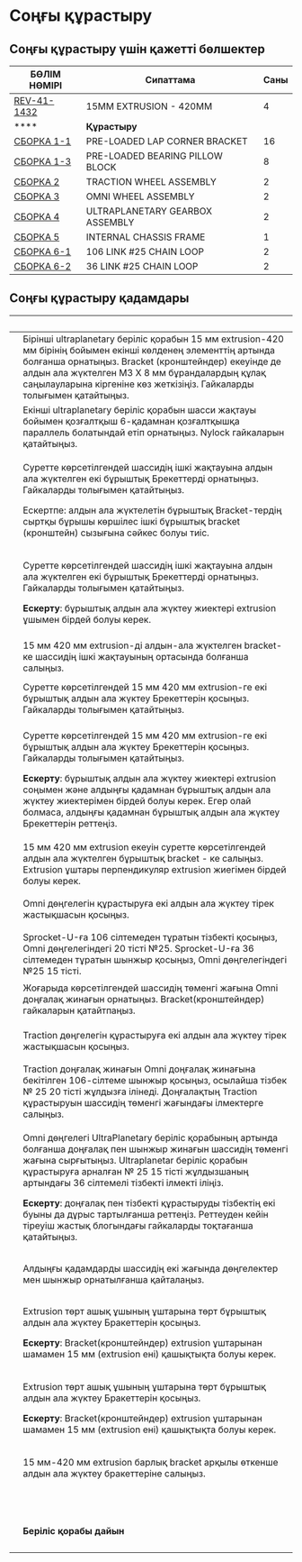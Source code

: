 # Соңғы құрастыру

## Соңғы құрастыру үшін қажетті бөлшектер

| **БӨЛІМ НӨМІРІ**                                        | **Сипаттама**                   | **Саны** |
| ------------------------------------------------------- | ------------------------------- | -------- |
| [REV-41-1432](https://www.revrobotics.com/rev-41-1432/) | 15MM EXTRUSION - 420MM          | 4        |
| ****                                                    | **Құрастыру**                   |          |
| [СБОРКА 1-1](broken-reference)                          | PRE-LOADED LAP CORNER BRACKET   | 16       |
| [СБОРКА 1-3](broken-reference)                          | PRE-LOADED BEARING PILLOW BLOCK | 8        |
| [СБОРКА 2](broken-reference)                            | TRACTION WHEEL ASSEMBLY         | 2        |
| [СБОРКА 3](broken-reference)                            | OMNI WHEEL ASSEMBLY             | 2        |
| [СБОРКА 4](broken-reference)                            | ULTRAPLANETARY GEARBOX ASSEMBLY | 2        |
| [СБОРКА 5](broken-reference)                            | INTERNAL CHASSIS FRAME          | 1        |
| [СБОРКА 6-1](broken-reference)                          | 106 LINK #25 CHAIN LOOP         | 2        |
| [СБОРКА 6-2](broken-reference)                          | 36 LINK #25 CHAIN LOOP          | 2        |

## Соңғы құрастыру қадамдары

| ​                                                                                                                                                                                                                                                                                                                    | ​                                                                                                                                                                                                                                                                                                                                                                                                                                                                     |
| -------------------------------------------------------------------------------------------------------------------------------------------------------------------------------------------------------------------------------------------------------------------------------------------------------------------- | --------------------------------------------------------------------------------------------------------------------------------------------------------------------------------------------------------------------------------------------------------------------------------------------------------------------------------------------------------------------------------------------------------------------------------------------------------------------- |
| <p>​</p><p><img src="https://2589213514-files.gitbook.io/~/files/v0/b/gitbook-legacy-files/o/assets%2F-M5yw0n8IneF5-9ybLjT%2F-MMWAD_BnINYt6Q_-Sk3%2F-MMWJLs6bZI26s9ROSev%2FACD_Add%20Motor%20Assembly%201.svg?alt=media&#x26;token=74d9c836-c6a9-4cac-a93e-26e262bc9cd5" alt="" data-size="original"></p>            | Бірінші ultraplanetary беріліс қорабын 15 мм extrusion-420 мм бірінің бойымен екінші көлденең элементтің артында болғанша орнатыңыз. Bracket (кронштейндер) екеуінде де алдын ала жүктелген M3 X 8 мм бұрандалардың құлақ саңылауларына кіргеніне көз жеткізіңіз. Гайкаларды толығымен қатайтыңыз.                                                                                                                                                                    |
| <p>​</p><p><img src="https://2589213514-files.gitbook.io/~/files/v0/b/gitbook-legacy-files/o/assets%2F-M5yw0n8IneF5-9ybLjT%2F-MMWAD_BnINYt6Q_-Sk3%2F-MMWJSmp5IZyRWa4cfdv%2FACD_Add%20Motor%20Assembly%202.svg?alt=media&#x26;token=1c7f54f9-c826-44f6-b2df-4639405ffdb5" alt="" data-size="original"></p>            | Екінші ultraplanetary беріліс қорабын шасси жақтауы бойымен қозғалтқыш 6-қадамнан қозғалтқышқа параллель болатындай етіп орнатыңыз. Nylock гайкаларын қатайтыңыз.                                                                                                                                                                                                                                                                                                     |
| <p>​</p><p><img src="https://2589213514-files.gitbook.io/~/files/v0/b/gitbook-legacy-files/o/assets%2F-M5yw0n8IneF5-9ybLjT%2F-MMWAD_BnINYt6Q_-Sk3%2F-MMWJih_HHjqctJYLm9N%2FACD_Add%20Lap%20Corner%20Brackets.svg?alt=media&#x26;token=f4b54460-41b4-4bed-8156-38fbb861989c" alt="" data-size="original"></p>         | <p>Суретте көрсетілгендей шассидің ішкі жақтауына алдын ала жүктелген екі бұрыштық Брекеттерді орнатыңыз. Гайкаларды толығымен қатайтыңыз.</p><p>Ескертпе: алдын ала жүктелетін бұрыштық Bracket-тердің сыртқы бұрышы көршілес ішкі бұрыштық bracket (кронштейн) сызығына сәйкес болуы тиіс.</p>                                                                                                                                                                      |
| <p>​</p><p><img src="https://2589213514-files.gitbook.io/~/files/v0/b/gitbook-legacy-files/o/assets%2F-M5yw0n8IneF5-9ybLjT%2F-MMWAD_BnINYt6Q_-Sk3%2F-MMWJygk1QYqKmCn6gJh%2FACD_Lap%20Corner%202.svg?alt=media&#x26;token=f806eeee-a90c-4c97-a3d3-c5e61a2f3934" alt="" data-size="original"></p>                      | <p>Суретте көрсетілгендей шассидің ішкі жақтауына алдын ала жүктелген екі бұрыштық Брекеттерді орнатыңыз. Гайкаларды толығымен қатайтыңыз.</p><p><strong>Ескерту</strong>: бұрыштық алдын ала жүктеу жиектері extrusion ұшымен бірдей болуы керек.</p>                                                                                                                                                                                                                |
| <p>​</p><p><img src="https://2589213514-files.gitbook.io/~/files/v0/b/gitbook-legacy-files/o/assets%2F-M5yw0n8IneF5-9ybLjT%2F-MMWAD_BnINYt6Q_-Sk3%2F-MMWK74ASGH_PKn8YTFA%2FACD_Add%20Back%20support.svg?alt=media&#x26;token=8f078117-43a4-4736-9836-df834e6730f2" alt="" data-size="original"></p>                  | 15 мм 420 мм extrusion-ді алдын-ала жүктелген bracket-ке шассидің ішкі жақтауының ортасында болғанша салыңыз.                                                                                                                                                                                                                                                                                                                                                         |
| <p>​</p><p><img src="https://2589213514-files.gitbook.io/~/files/v0/b/gitbook-legacy-files/o/assets%2F-M5yw0n8IneF5-9ybLjT%2F-MMWAD_BnINYt6Q_-Sk3%2F-MMWKF6gVXr8lPYWuFcE%2FACD_Add%20Side%20Rail%20Lap%20Corner.svg?alt=media&#x26;token=89dfe0bc-b35a-4da5-82ca-a54a9d06be56" alt="" data-size="original"></p>      | Суретте көрсетілгендей 15 мм 420 мм extrusion-ге екі бұрыштық алдын ала жүктеу Брекеттерін қосыңыз. Гайкаларды толығымен қатайтыңыз.                                                                                                                                                                                                                                                                                                                                  |
| <p>​</p><p><img src="https://2589213514-files.gitbook.io/~/files/v0/b/gitbook-legacy-files/o/assets%2F-M5yw0n8IneF5-9ybLjT%2F-MMWAD_BnINYt6Q_-Sk3%2F-MMWKQpIemLs3QJtLXtB%2FACD_Add%20Side%20Rail%20lap%20Corner%202.svg?alt=media&#x26;token=c1e2cf7d-9a37-4a7f-99e9-f8b522d3581e" alt="" data-size="original"></p>  | <p>Суретте көрсетілгендей 15 мм 420 мм extrusion-ге екі бұрыштық алдын ала жүктеу Брекеттерін қосыңыз. Гайкаларды толығымен қатайтыңыз.</p><p><strong>Ескерту</strong>: бұрыштық алдын ала жүктеу жиектері extrusion соңымен және алдыңғы қадамнан бұрыштық алдын ала жүктеу жиектерімен бірдей болуы керек. Егер олай болмаса, алдыңғы қадамнан бұрыштық алдын ала жүктеу Брекеттерін реттеңіз.</p>                                                                  |
| <img src="https://2589213514-files.gitbook.io/~/files/v0/b/gitbook-legacy-files/o/assets%2F-M5yw0n8IneF5-9ybLjT%2F-MMWAD_BnINYt6Q_-Sk3%2F-MMWSpDiMlppx5dUyvlD%2FACD_Add%20Side%20Extrusion.svg?alt=media&#x26;token=3114d615-a555-4965-ab33-793e85658934" alt="" data-size="original">                               | 15 мм 420 мм extrusion екеуін суретте көрсетілгендей алдын ала жүктелген бұрыштық bracket - ке салыңыз. Extrusion ұштары перпендикуляр extrusion жиегімен бірдей болуы керек.                                                                                                                                                                                                                                                                                         |
| <p>​</p><p><img src="https://2589213514-files.gitbook.io/~/files/v0/b/gitbook-legacy-files/o/assets%2F-M5yw0n8IneF5-9ybLjT%2F-MMWAD_BnINYt6Q_-Sk3%2F-MMWTYDNCU6F82D-WK9j%2FACD_View12.svg?alt=media&#x26;token=688e76c9-35a5-4e92-b1ef-71184a536163" alt="" data-size="original"></p>                                | Omni дөңгелегін құрастыруға екі алдын ала жүктеу тірек жастықшасын қосыңыз.                                                                                                                                                                                                                                                                                                                                                                                           |
| <p>​</p><p><img src="https://2589213514-files.gitbook.io/~/files/v0/b/gitbook-legacy-files/o/assets%2F-M5yw0n8IneF5-9ybLjT%2F-MMWAD_BnINYt6Q_-Sk3%2F-MMWTciqYC3QIY47I_Qc%2FACD_View11.svg?alt=media&#x26;token=2a80f034-e0ba-46c4-9436-499008c65f11" alt="" data-size="original"></p>                                | Sprocket-U-ға 106 сілтемеден тұратын тізбекті қосыңыз, Omni дөңгелегіндегі 20 тісті №25. Sprocket-U-ға 36 сілтемеден тұратын шынжыр қосыңыз, Omni дөңгелегіндегі №25 15 тісті.                                                                                                                                                                                                                                                                                        |
| <p>​</p><p><img src="https://2589213514-files.gitbook.io/~/files/v0/b/gitbook-legacy-files/o/assets%2F-M5yw0n8IneF5-9ybLjT%2F-MMWAD_BnINYt6Q_-Sk3%2F-MMWTnDt4b8kICxONJ84%2FACD_View10.svg?alt=media&#x26;token=216ec9aa-41a4-44ef-8ce2-ef172536f04a" alt="" data-size="original"></p>                                | Жоғарыда көрсетілгендей шассидің төменгі жағына Omni доңғалақ жинағын орнатыңыз. Bracket(кронштейндер) гайкаларын қатайтпаңыз.                                                                                                                                                                                                                                                                                                                                        |
| <p>​</p><p><img src="https://2589213514-files.gitbook.io/~/files/v0/b/gitbook-legacy-files/o/assets%2F-M5yw0n8IneF5-9ybLjT%2F-MMWAD_BnINYt6Q_-Sk3%2F-MMWTsoFrI0KP_AOPvix%2FACD_Add%20Pillow%20Blocks%20to%20Traction.svg?alt=media&#x26;token=4214d7b6-73c4-4894-95e5-c5168f112a3e" alt="" data-size="original"></p> | Traction дөңгелегін құрастыруға екі алдын ала жүктеу тірек жастықшасын қосыңыз.                                                                                                                                                                                                                                                                                                                                                                                       |
| <p>​</p><p><img src="https://2589213514-files.gitbook.io/~/files/v0/b/gitbook-legacy-files/o/assets%2F-M5yw0n8IneF5-9ybLjT%2F-MMWAD_BnINYt6Q_-Sk3%2F-MMWUFeMmEvpNKlHGHxR%2FACD_Add%20Traction%20Wheel_1.svg?alt=media&#x26;token=bb5b02b2-1571-4a85-9c95-fdf011af5e20" alt="" data-size="original"></p>              | Traction доңғалақ жинағын Omni доңғалақ жинағына бекітілген 106-сілтеме шынжыр қосыңыз, осылайша тізбек № 25 20 тісті жұлдызға ілінеді. Доңғалақтың Traction құрастыруын шассидің төменгі жағындағы ілмектерге салыңыз.                                                                                                                                                                                                                                               |
| <p>​</p><p><img src="https://2589213514-files.gitbook.io/~/files/v0/b/gitbook-legacy-files/o/assets%2F-M5yw0n8IneF5-9ybLjT%2F-MMWAD_BnINYt6Q_-Sk3%2F-MMWUsdhgyNWnuXpMl9d%2FACD_Slide%20Wheels%20into%20Place.svg?alt=media&#x26;token=36de5d0a-8dbd-4730-a0dc-6e199217da48" alt="" data-size="original"></p>         | <p>Omni дөңгелегі UltraPlanetary беріліс қорабының артында болғанша доңғалақ пен шынжыр жинағын шассидің төменгі жағына сырғытыңыз. Ultraplanetar беріліс қорабын құрастыруға арналған № 25 15 тісті жұлдызшаның артындағы 36 сілтемелі тізбекті ілмекті іліңіз.</p><p><strong>Ескерту</strong>: доңғалақ пен тізбекті құрастыруды тізбектің екі буыны да дұрыс тартылғанша реттеңіз. Реттеуден кейін тіреуіш жастық блогындағы гайкаларды тоқтағанша қатайтыңыз.</p> |
| <p>​</p><p><img src="https://2589213514-files.gitbook.io/~/files/v0/b/gitbook-legacy-files/o/assets%2F-M5yw0n8IneF5-9ybLjT%2F-MMWAD_BnINYt6Q_-Sk3%2F-MMWVK3QGgGBF9YDKO64%2FACD_Repeat%20with%20other%20side.svg?alt=media&#x26;token=426bfa5c-e724-4f49-8415-b6c64e8bd98a" alt="" data-size="original"></p>          | Алдыңғы қадамдарды шассидің екі жағында дөңгелектер мен шынжыр орнатылғанша қайталаңыз.                                                                                                                                                                                                                                                                                                                                                                               |
| <p>​</p><p><img src="https://2589213514-files.gitbook.io/~/files/v0/b/gitbook-legacy-files/o/assets%2F-M5yw0n8IneF5-9ybLjT%2F-MMWAD_BnINYt6Q_-Sk3%2F-MMWVhew5dF79q5L8w7T%2FACD_Front%20Lap%20Corner%20Brackets.svg?alt=media&#x26;token=4665d8de-42c6-4c54-aafb-a85e5fae1a4f" alt="" data-size="original"></p>       | <p>Extrusion төрт ашық ұшының ұштарына төрт бұрыштық алдын ала жүктеу Бракеттерін қосыңыз.</p><p><strong>Ескерту</strong>: Bracket(кронштейндер) extrusion ұштарынан шамамен 15 мм (extrusion ені) қашықтықта болуы керек.</p>                                                                                                                                                                                                                                        |
| <p>​</p><p><img src="https://2589213514-files.gitbook.io/~/files/v0/b/gitbook-legacy-files/o/assets%2F-M5yw0n8IneF5-9ybLjT%2F-MMWAD_BnINYt6Q_-Sk3%2F-MMWVwT6O9SRCIXrTImn%2FACD_Front%20Lap%20Corner%20Cross%20Brace.svg?alt=media&#x26;token=3394d569-c90d-4544-8bf7-61a71015a265" alt="" data-size="original"></p>  | <p>Extrusion төрт ашық ұшының ұштарына төрт бұрыштық алдын ала жүктеу Бракеттерін қосыңыз. </p><p><strong>Ескерту</strong>: Bracket(кронштейндер) extrusion ұштарынан шамамен 15 мм (extrusion ені) қашықтықта болуы керек.</p>                                                                                                                                                                                                                                       |
| <p>​</p><p><img src="https://2589213514-files.gitbook.io/~/files/v0/b/gitbook-legacy-files/o/assets%2F-M5yw0n8IneF5-9ybLjT%2F-MMWAD_BnINYt6Q_-Sk3%2F-MMWWIfvPbmui_Ya_ae-%2FACD_Slide%20on%20Front%20Rail.svg?alt=media&#x26;token=b2e08f8d-1907-4a63-a2d7-2de1bda1c3e8" alt="" data-size="original"></p>             | <p>15 мм-420 мм extrusion барлық bracket арқылы өткенше алдын ала жүктеу бракеттеріне салыңыз.</p><p>​</p>                                                                                                                                                                                                                                                                                                                                                            |
| <p>​</p><p><img src="https://2589213514-files.gitbook.io/~/files/v0/b/gitbook-legacy-files/o/assets%2F-M5yw0n8IneF5-9ybLjT%2F-MMWAD_BnINYt6Q_-Sk3%2F-MMWXFWGp_keeoCak4UX%2FACD_Front%20Rail%20on.svg?alt=media&#x26;token=dbe66d84-0408-432f-ad1b-434d52909ec1" alt="" data-size="original"></p>                     | **Беріліс қорабы дайын**                                                                                                                                                                                                                                                                                                                                                                                                                                              |
